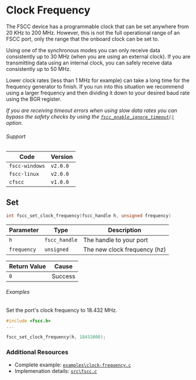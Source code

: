 # Clock Frequency
The FSCC device has a programmable clock that can be set anywhere from
20 KHz to 200 MHz. However, this is not the full operational range of an
FSCC port, only the range that the onboard clock can be set to.

Using one of the synchronous modes you can only receive data consistently
up to 30 MHz (when you are using an external clock). If you are transmitting
data using an internal clock, you can safely receive data consistently up to 50 MHz.

Lower clock rates (less than 1 MHz for example) can take a long time for 
the frequency generator to finish. If you run into this situation we 
recommend using a larger frequency and then dividing it down to your 
desired baud rate using the BGR register.

_If you are receiving timeout errors when using slow data rates you can bypass
the safety checks by using the 
[`fscc_enable_ignore_timeout()`](https://github.com/commtech/cfscc/blob/master/docs/ignore-timeout.md)
option._

###### Support
| Code           | Version
| -------------- | --------
| `fscc-windows` | `v2.0.0` 
| `fscc-linux`   | `v2.0.0` 
| `cfscc`        | `v1.0.0`


## Set
```c
int fscc_set_clock_frequency(fscc_handle h, unsigned frequency)
```

| Parameter    | Type          | Description
| ------------ | ------------- | ----------------------------
| `h`          | `fscc_handle` | The handle to your port
| `frequency`  | `unsigned`    | The new clock frequency (hz)

| Return Value | Cause
| ------------ | -------
| `0`          | Success


###### Examples
Set the port's clock frequency to 18.432 MHz.
```c
#include <fscc.h>
...

fscc_set_clock_frequency(h, 18432000);
```


### Additional Resources
- Complete example: [`examples\clock-frequency.c`](https://github.com/commtech/cfscc/blob/master/examples/clock-frequency.c)
- Implemenation details: [`src\fscc.c`](https://github.com/commtech/cfscc/blob/master/src/fscc.c)
